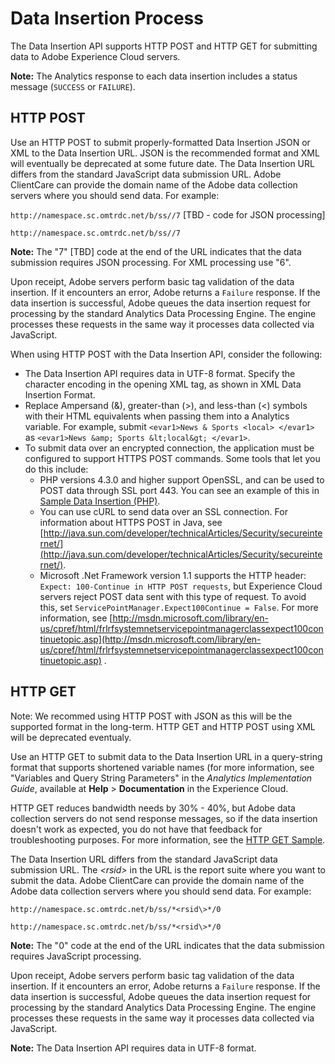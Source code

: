 # Data Insertion Process

The Data Insertion API supports HTTP POST and HTTP GET for submitting data to Adobe Experience Cloud servers.

**Note:** The Analytics response to each data insertion includes a status message \(`SUCCESS` or `FAILURE`\).

## HTTP POST

Use an HTTP POST to submit properly-formatted Data Insertion JSON or XML to the Data Insertion URL. JSON is the recommended format and XML will eventually be deprecated at some future date. The Data Insertion URL differs from the standard JavaScript data submission URL. Adobe ClientCare can provide the domain name of the Adobe data collection servers where you should send data. For example:

`http://namespace.sc.omtrdc.net/b/ss//7` [TBD - code for JSON processing]

`http://namespace.sc.omtrdc.net/b/ss//7` 

**Note:** The "7" [TBD] code at the end of the URL indicates that the data submission requires JSON processing. For XML processing use "6".

Upon receipt, Adobe servers perform basic tag validation of the data insertion. If it encounters an error, Adobe returns a `Failure` response. If the data insertion is successful, Adobe queues the data insertion request for processing by the standard Analytics Data Processing Engine. The engine processes these requests in the same way it processes data collected via JavaScript.

When using HTTP POST with the Data Insertion API, consider the following:

-   The Data Insertion API requires data in UTF-8 format. Specify the character encoding in the opening XML tag, as shown in XML Data Insertion Format.
-   Replace Ampersand \(&\), greater-than \(\>\), and less-than \(<\) symbols with their HTML equivalents when passing them into a Analytics variable. For example, submit `<evar1>News & Sports <local> </evar1>` as `<evar1>News &amp; Sports &lt;local&gt; </evar1>`.
-   To submit data over an encrypted connection, the application must be configured to support HTTPS POST commands. Some tools that let you do this include:
    -   PHP versions 4.3.0 and higher support OpenSSL, and can be used to POST data through SSL port 443. You can see an example of this in [Sample Data Insertion \(PHP\)](../sample_code/r_sample_php.md#).
    -   You can use cURL to send data over an SSL connection. For information about HTTPS POST in Java, see [http://java.sun.com/developer/technicalArticles/Security/secureinternet/](http://java.sun.com/developer/technicalArticles/Security/secureinternet/).
    -   Microsoft .Net Framework version 1.1 supports the HTTP header: `Expect: 100-Continue in HTTP POST requests`, but Experience Cloud servers reject POST data sent with this type of request. To avoid this, set `ServicePointManager.Expect100Continue = False`. For more information, see [http://msdn.microsoft.com/library/en-us/cpref/html/frlrfsystemnetservicepointmanagerclassexpect100continuetopic.asp](http://msdn.microsoft.com/library/en-us/cpref/html/frlrfsystemnetservicepointmanagerclassexpect100continuetopic.asp) .

## HTTP GET

Note: We recommed using HTTP POST with JSON as this will be the supported format in the long-term. HTTP GET and HTTP POST using XML will be deprecated eventualy.

Use an HTTP GET to submit data to the Data Insertion URL in a query-string format that supports shortened variable names \(for more information, see "Variables and Query String Parameters" in the *Analytics Implementation Guide*, available at **Help** \> **Documentation** in the Experience Cloud.

HTTP GET reduces bandwidth needs by 30% - 40%, but Adobe data collection servers do not send response messages, so if the data insertion doesn't work as expected, you do not have that feedback for troubleshooting purposes. For more information, see the [HTTP GET Sample](../sample_code/r_sample_http_get.md#).

The Data Insertion URL differs from the standard JavaScript data submission URL. The *<rsid\>* in the URL is the report suite where you want to submit the data. Adobe ClientCare can provide the domain name of the Adobe data collection servers where you should send data. For example:

`http://namespace.sc.omtrdc.net/b/ss/*<rsid\>*/0` 

`http://namespace.sc.omtrdc.net/b/ss/*<rsid\>*/0` 

**Note:** The "0" code at the end of the URL indicates that the data submission requires JavaScript processing.

Upon receipt, Adobe servers perform basic tag validation of the data insertion. If it encounters an error, Adobe returns a `Failure` response. If the data insertion is successful, Adobe queues the data insertion request for processing by the standard Analytics Data Processing Engine. The engine processes these requests in the same way it processes data collected via JavaScript.

**Note:** The Data Insertion API requires data in UTF-8 format.

